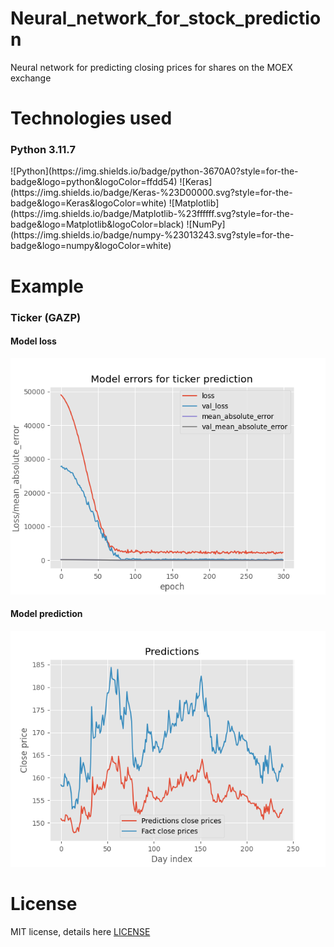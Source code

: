 # Neural_network_for_stock_prediction
Neural network for predicting closing prices for shares on the MOEX exchange

# Technologies used
<h3>Python 3.11.7</h3>
![Python](https://img.shields.io/badge/python-3670A0?style=for-the-badge&logo=python&logoColor=ffdd54)
![Keras](https://img.shields.io/badge/Keras-%23D00000.svg?style=for-the-badge&logo=Keras&logoColor=white)
![Matplotlib](https://img.shields.io/badge/Matplotlib-%23ffffff.svg?style=for-the-badge&logo=Matplotlib&logoColor=black)
![NumPy](https://img.shields.io/badge/numpy-%23013243.svg?style=for-the-badge&logo=numpy&logoColor=white)

# Example
### Ticker (GAZP)
<div>
    <h4>Model loss</h4>
    <img src="img/model_loss.png">
</div>

<div>
    <h4>Model prediction</h4>
    <img src="img/model_predictions.png">
</div>

# License
<p>MIT license, details here <a href="LICENSE">LICENSE</a></p>